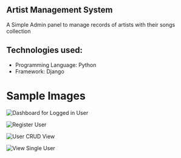## Artist Management System

A Simple Admin panel to manage records of artists with their songs collection

## Technologies used: 
- Programming Language: Python
- Framework: Django

# Sample Images
![Dashboard for Logged in User](image.png)

![Register User](image-1.png)

![User CRUD View](image-2.png)

![View Single User](image-3.png)

